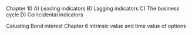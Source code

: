 Chapter 10
A) Leading indicators
B) Lagging indicators
C) The business cycle
D) Coincidental indicators


Caluating Bond interest 
Chapter 6
intrinsic value and time value of options 

